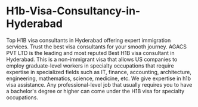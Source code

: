 # H1b-Visa-Consultancy-in-Hyderabad
Top H1B visa consultants in Hyderabad offering expert immigration services. Trust the best visa consultants for your smooth journey.
AGACS PVT LTD is the leading and most reputed Best H1B visa consultant in Hyderabad. This is a non-immigrant visa that allows US companies to employ graduate-level workers in specialty occupations that require expertise in specialized fields such as IT, finance, accounting, architecture, engineering, mathematics, science, medicine, etc. We give expertise in h1b visa assistance. Any professional-level job that usually requires you to have a bachelor's degree or higher can come under the H1B visa for specialty occupations.
